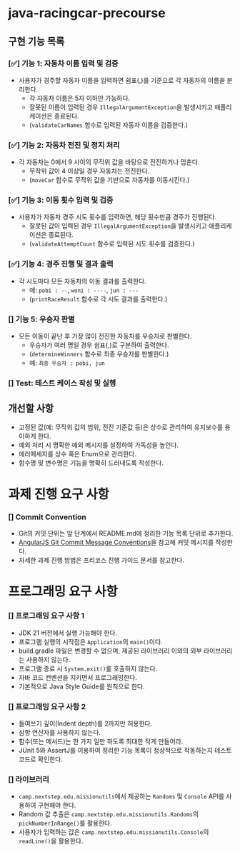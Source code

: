 # java-racingcar-precourse

## **구현 기능 목록**

### [✅] 기능 1: 자동차 이름 입력 및 검증
- 사용자가 경주할 자동차 이름을 입력하면 쉼표(,)를 기준으로 각 자동차의 이름을 분리한다.
  - 각 자동차 이름은 5자 이하만 가능하다.
  - 잘못된 이름이 입력된 경우 `IllegalArgumentException`을 발생시키고 애플리케이션은 종료된다.
  - (`validateCarNames` 함수로 입력된 자동차 이름을 검증한다.)

### [✅] 기능 2: 자동차 전진 및 정지 처리
- 각 자동차는 0에서 9 사이의 무작위 값을 바탕으로 전진하거나 멈춘다.
  - 무작위 값이 4 이상일 경우 자동차는 전진한다.
  - (`moveCar` 함수로 무작위 값을 기반으로 자동차를 이동시킨다.)

### [✅] 기능 3: 이동 횟수 입력 및 검증
- 사용자가 자동차 경주 시도 횟수를 입력하면, 해당 횟수만큼 경주가 진행된다.
  - 잘못된 값이 입력된 경우 `IllegalArgumentException`을 발생시키고 애플리케이션은 종료된다.
  - (`validateAttemptCount` 함수로 입력된 시도 횟수를 검증한다.)

### [✅] 기능 4: 경주 진행 및 결과 출력
- 각 시도마다 모든 자동차의 이동 결과를 출력한다.
  - 예: `pobi : --`, `woni : ----`, `jun : ---`
  - (`printRaceResult` 함수로 각 시도 결과를 출력한다.)

### [] 기능 5: 우승자 판별
- 모든 이동이 끝난 후 가장 많이 전진한 자동차를 우승자로 판별한다.
  - 우승자가 여러 명일 경우 쉼표(,)로 구분하여 출력한다.
  - (`determineWinners` 함수로 최종 우승자를 판별한다.)
  - 예: `최종 우승자 : pobi, jun`

### [] Test: 테스트 케이스 작성 및 실행


## **개선할 사항**
- 고정된 값(예: 무작위 값의 범위, 전진 기준값 등)은 상수로 관리하여 유지보수를 용이하게 한다.
- 예외 처리 시 명확한 예외 메시지를 설정하여 가독성을 높인다.
- 에러메세지를 상수 혹은 Enum으로 관리한다.
- 함수명 및 변수명은 기능을 명확히 드러내도록 작성한다.


# **과제 진행 요구 사항**

### [] Commit Convention
- Git의 커밋 단위는 앞 단계에서 README.md에 정리한 기능 목록 단위로 추가한다.
- [AngularJS Git Commit Message Conventions](https://gist.github.com/stephenparish/9941e89d80e2bc58a153)을 참고해 커밋 메시지를 작성한다.
- 자세한 과제 진행 방법은 프리코스 진행 가이드 문서를 참고한다.


# **프로그래밍 요구 사항**

### [] 프로그래밍 요구 사항 1
- JDK 21 버전에서 실행 가능해야 한다.
- 프로그램 실행의 시작점은 `Application`의 `main()`이다.
- build.gradle 파일은 변경할 수 없으며, 제공된 라이브러리 이외의 외부 라이브러리는 사용하지 않는다.
- 프로그램 종료 시 `System.exit()`를 호출하지 않는다.
- 자바 코드 컨벤션을 지키면서 프로그래밍한다.
- 기본적으로 Java Style Guide를 원칙으로 한다.

### [] 프로그래밍 요구 사항 2
- 들여쓰기 깊이(Indent depth)를 2까지만 허용한다.
- 삼항 연산자를 사용하지 않는다.
- 함수(또는 메서드)는 한 가지 일만 하도록 최대한 작게 만들어라.
- JUnit 5와 AssertJ를 이용하여 정리한 기능 목록이 정상적으로 작동하는지 테스트 코드로 확인한다.


### []  라이브러리
- `camp.nextstep.edu.missionutils`에서 제공하는 `Randoms` 및 `Console` API를 사용하여 구현해야 한다.
- Random 값 추출은 `camp.nextstep.edu.missionutils.Randoms`의 `pickNumberInRange()`를 활용한다.
- 사용자가 입력하는 값은 `camp.nextstep.edu.missionutils.Console`의 `readLine()`을 활용한다.